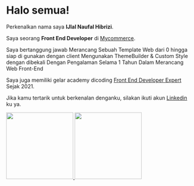 # Halo semua! 

Perkenalkan nama saya **IJlal Naufal Hibrizi**.

Saya seorang **Front End Developer** di [Mycommerce](http://mycommerce.id/).

Saya bertanggung jawab Merancang Sebuah Template Web dari 0 hingga siap di gunakan dengan client Mengunakan ThemeBuilder & Custom Style dengan dibekali Dengan 
Pengalaman Selama 1 Tahun Dalam Merancang Web Front-End

Saya juga memiliki gelar academy dicoding [Front End Developer Expert](https://www.dicoding.com/certificates/4EXG66JYQZRL) Sejak 2021.

Jika kamu tertarik untuk berkenalan denganku, silakan ikuti akun [Linkedin](https://www.linkedin.com/in/ijlal-naufal-hibrizi-34337b1b9/) ku ya.

<p align="left">
<a href="https://github.com/IJlnflhbrzDev">
  <img height="180em" src="https://github-readme-stats-eight-theta.vercel.app/api?username=IJlnflhbrzDev&show_icons=true&theme=algolia&include_all_commits=true&count_private=true"/>
  <img height="180em" src="https://github-readme-stats-eight-theta.vercel.app/api/top-langs/?username=IJlnflhbrzDev&layout=compact&langs_count=8&theme=algolia"/>
</a>
</p>

